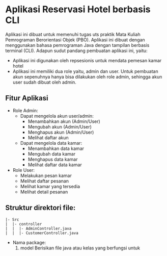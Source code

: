 # Aplikasi Reservasi Hotel berbasis CLI
Aplikasi ini dibuat untuk memenuhi tugas uts praktik Mata Kuliah Pemrograman Berorientasi Objek (PBO).
Aplikasi ini dibuat dengan menggunakan bahasa pemrograman Java dengan tampilan berbasis terminal (CLI).
Adapun sudut pandang pembuatan aplikasi ini, yaitu:
- Aplikasi ini digunakan oleh repsesionis untuk mendata pemesan kamar hotel
- Aplikasi ini memiliki dua role yaitu, admin dan user. Untuk pembuatan akun sepenuhnya hanya bisa dilakukan oleh role admin, sehingga akun user sudah dibuat oleh admin.
## Fitur Aplikasi 
- Role Admin:
  - Dapat mengelola akun user/admin:
    - Menambahkan akun (Admin/User)
    - Mengubah akun (Admin/User)
    - Menghapus akun (Admin/User)
    - Melihat daftar akun
  - Dapat mengelola data kamar:
    - Menambahkan data kamar
    - Mengubah data kamar
    - Menghapus data kamar
    - Melihat daftar data kamar
- Role User:
  - Melakukan pesan kamar
  - Melihat daftar pesanan
  - Melihat kamar yang tersedia
  - Melihat detail pesanan
## Struktur direktori file:
```
|- Src
|  |- controller
|  |  |- AdminController.java
|  |  |- CustomerController.java
```
- Nama package:
  1. model
     Berisikan file java atau kelas yang berfungsi untuk
